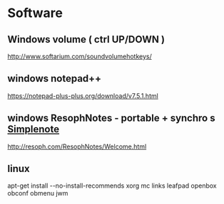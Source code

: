 # Software

## Windows volume ( ctrl UP/DOWN )

http://www.softarium.com/soundvolumehotkeys/


## windows notepad++

https://notepad-plus-plus.org/download/v7.5.1.html

## windows  ResophNotes - portable + synchro s [Simplenote](https://simplenote.com/)

http://resoph.com/ResophNotes/Welcome.html

## linux
apt-get install --no-install-recommends xorg mc links leafpad openbox obconf obmenu jwm 
